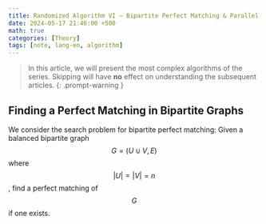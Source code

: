 ```yaml
---
title: Randomized Algorithm VI — Bipartite Perfect Matching & Parallel Algorithm
date: 2024-05-17 21:46:00 +500
math: true
categories: [Theory]
tags: [note, lang-en, algorithm]
---
```


> In this article, we will present the most complex algorithms of the series. Skipping will have **no** effect on understanding the subsequent articles.
{: .prompt-warning }

## Finding a Perfect Matching in Bipartite Graphs

We consider the search problem for bipartite perfect matching: Given a balanced bipartite graph $$G = (U \cup V, E)$$ where $$ \lvert U \rvert = \lvert V \rvert = n$$, find a perfect matching of $$G$$ if one exists.